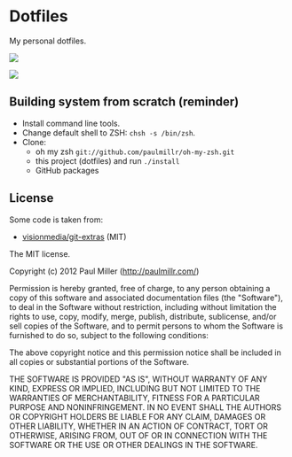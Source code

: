# Dotfiles
My personal dotfiles.

![](http://f.cl.ly/items/1w3B1Q041u2O1p2k1G1q/Screen%20Shot%202012-07-27%20at%206.40.43%20AM.png)

![](http://f.cl.ly/items/1Z1H202e1x3i0U3Q3o3J/Screen%20Shot%202012-09-06%20at%202.38.47%20PM.png)

## Building system from scratch (reminder)

* Install command line tools.
* Change default shell to ZSH: `chsh -s /bin/zsh`.
* Clone:
    * oh my zsh `git://github.com/paulmillr/oh-my-zsh.git`
    * this project (dotfiles) and run `./install`
    * GitHub packages

## License
Some code is taken from:
* [visionmedia/git-extras](https://github.com/visionmedia/git-extras) (MIT)

The MIT license.

Copyright (c) 2012 Paul Miller (http://paulmillr.com/)

Permission is hereby granted, free of charge, to any person obtaining a copy of this software and associated documentation files (the "Software"), to deal in the Software without restriction, including without limitation the rights to use, copy, modify, merge, publish, distribute, sublicense, and/or sell copies of the Software, and to permit persons to whom the Software is furnished to do so, subject to the following conditions:

The above copyright notice and this permission notice shall be included in all copies or substantial portions of the Software.

THE SOFTWARE IS PROVIDED "AS IS", WITHOUT WARRANTY OF ANY KIND, EXPRESS OR IMPLIED, INCLUDING BUT NOT LIMITED TO THE WARRANTIES OF MERCHANTABILITY, FITNESS FOR A PARTICULAR PURPOSE AND NONINFRINGEMENT. IN NO EVENT SHALL THE AUTHORS OR COPYRIGHT HOLDERS BE LIABLE FOR ANY CLAIM, DAMAGES OR OTHER LIABILITY, WHETHER IN AN ACTION OF CONTRACT, TORT OR OTHERWISE, ARISING FROM, OUT OF OR IN CONNECTION WITH THE SOFTWARE OR THE USE OR OTHER DEALINGS IN THE SOFTWARE.
